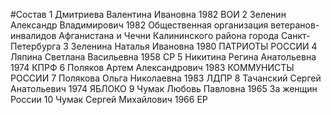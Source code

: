 #Состав
1 Дмитриева Валентина Ивановна 1982 ВОИ
2 Зеленин Александр Владимирович 1982 Общественная организация ветеранов-инвалидов Афганистана и Чечни Калининского района города Санкт-Петербурга
3 Зеленина Наталья Ивановна 1980 ПАТРИОТЫ РОССИИ
4 Ляпина Светлана Васильевна 1958 СР
5 Никитина Регина Анатольевна 1974 КПРФ
6 Поляков Артем Александрович 1983 КОММУНИСТЫ РОССИИ
7 Полякова Ольга Николаевна 1983 ЛДПР
8 Тачанский Сергей Анатольевич 1974 ЯБЛОКО
9 Чумак Любовь Павловна 1965 За женщин России
10 Чумак Сергей Михайлович 1966 ЕР
